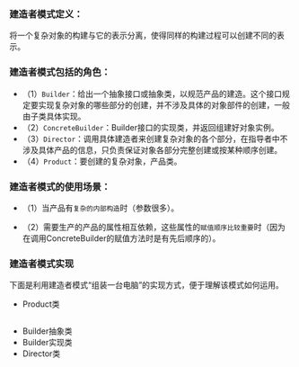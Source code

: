 ### 建造者模式定义：

将一个复杂对象的构建与它的表示分离，使得同样的构建过程可以创建不同的表示。

### 建造者模式包括的角色：

* （1）`Builder`：给出一个抽象接口或抽象类，以规范产品的建造。这个接口规定要实现复杂对象的哪些部分的创建，并不涉及具体的对象部件的创建，一般由子类具体实现。
* （2）`ConcreteBuilder`：Builder接口的实现类，并返回组建好对象实例。
* （3）`Director`：调用具体建造者来创建复杂对象的各个部分，在指导者中不涉及具体产品的信息，只负责保证对象各部分完整创建或按某种顺序创建。
* （4）`Product`：要创建的复杂对象，产品类。

### 建造者模式的使用场景：
    
* （1）当产品有`复杂的内部构造`时（参数很多）。
    
* （2）需要生产的产品的属性相互依赖，这些属性的`赋值顺序比较重要`时（因为在调用ConcreteBuilder的赋值方法时是有先后顺序的）。

### 建造者模式实现
    
下面是利用建造者模式“组装一台电脑”的实现方式，便于理解该模式如何运用。

* Product类
```javascript

```
* Builder抽象类
* Builder实现类
* Director类
